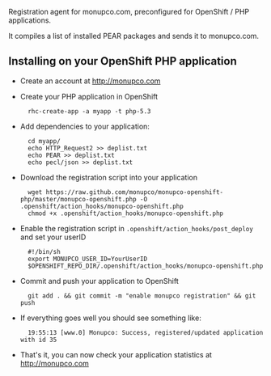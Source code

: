 Registration agent for monupco.com, preconfigured for OpenShift / PHP
applications. 

It compiles a list of installed PEAR packages and sends it to monupco.com.


Installing on your OpenShift PHP application
--------------------------------------------

- Create an account at http://monupco.com

- Create your PHP application in OpenShift

        rhc-create-app -a myapp -t php-5.3

- Add dependencies to your application:

        cd myapp/
        echo HTTP_Request2 >> deplist.txt
        echo PEAR >> deplist.txt
        echo pecl/json >> deplist.txt

- Download the registration script into your application

        wget https://raw.github.com/monupco/monupco-openshift-php/master/monupco-openshift.php -O .openshift/action_hooks/monupco-openshift.php
        chmod +x .openshift/action_hooks/monupco-openshift.php

- Enable the registration script in `.openshift/action_hooks/post_deploy` and set your userID

        #!/bin/sh
        export MONUPCO_USER_ID=YourUserID
        $OPENSHIFT_REPO_DIR/.openshift/action_hooks/monupco-openshift.php

- Commit and push your application to OpenShift

        git add . && git commit -m "enable monupco registration" && git push

- If everything goes well you should see something like:

        19:55:13 [www.0] Monupco: Success, registered/updated application with id 35

- That's it, you can now check your application statistics at <http://monupco.com>
